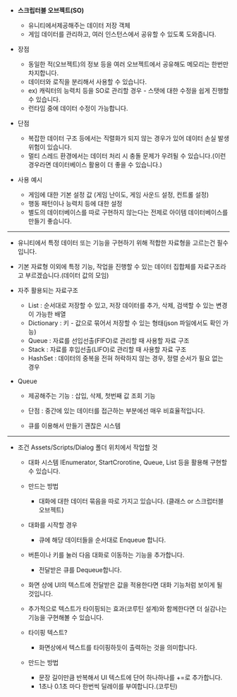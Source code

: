 * **스크립터블 오브젝트(SO)**
	* 유니티에서제공해주는 데이터 저장 객체
	* 게임 데이터를 관리하고, 여러 인스턴스에서 공유할 수 있도록 도와줍니다.

* 장점
	* 동일한 적(오브젝트)의 정보 등을 여러 오브젝트에서 공유해도 메모리는 한번만 차지합니다.
	* 데이터와 로직을 분리해서 사용할 수 있습니다.
	* ex) 캐릭터의 능력치 등을 SO로 관리할 경우 - 스탯에 대한 수정을 쉽게 진행할 수 있습니다.
	* 런타임 중에 데이터 수정이 가능합니다.
 * 단점
	* 복잡한 데이터 구조 등에서는 직렬화가 되지 않는 경우가 있어 데이터 손실 발생 위험이 있습니다.
	* 멀티 스레드 환경에서는 데이터 처리 시 충돌 문제가 우려될 수 있습니다.(이런 경우라면 데이터베이스 활용이 더 좋을 수 있습니다.)

* 사용 예시
	* 게임에 대한 기본 설정 값 (게임 난이도, 게임 사운드 설정, 컨트롤 설정)
	* 행동 패턴이나 능력치 등에 대한 설정
	* 별도의 데이터베이스를 따로 구현하지 않는다는 전제로 아이템 데이터베이스를 만들기 좋습니다.

<hr/>

* 유니티에서 특정 데이터 또는 기능을 구현하기 위해 적합한 자료형을 고르는건 필수입니다.
* 기본 자료형 이외에 특정 기능, 작업을 진행할 수 있는 데이터 집합체를 자료구조라고 부르겠습니다.(데이터 값의 모임)

* 자주 활용되는 자료구조
  * List : 순서대로 저장할 수 있고, 저장 데이터를 추가, 삭제, 검색할 수 있는 변경이 가능한 배열
  * Dictionary : 키 - 값으로 묶어서 저장할 수 있는 형태(json 파일에서도 확인 가능)
  * Queue : 자료를 선입선출(FIFO)로 관리할 때 사용할 자료 구조
  * Stack : 자료를 후입선출(LIFO)로 관리할 때 사용할 자료 구조
  * HashSet : 데이터의 중복을 전혀 허락하지 않는 경우, 정렬 순서가 필요 없는 경우

* Queue
  * 제공해주는 기능 : 삽입, 삭제, 첫번째 값 조회 기능
  * 단점 : 중간에 있는 데이터를 접근하는 부분에선 매우 비효율적입니다.

  * 큐를 이용해서 만들기 괜찮은 시스템

<hr/>

* 조건 Assets/Scripts/Dialog 폴더 위치에서 작업할 것

  * 대화 시스템
IEnumerator, StartCrorotine, Queue, List 등을 활용해 구현할 수 있습니다.

  * 만드는 방법
    * 대화에 대한 데이터 묶음을 따로 가지고 있습니다. (클래스 or 스크럽터블 오브젝트)

  * 대화를 시작할 경우
    * 큐에 해당 데이터들을 순서대로 Enqueue 합니다.

  * 버튼이나 키를 눌러 다음 대화로 이동하는 기능을 추가합니다.
    * 전달받은 큐를 Dequeue합니다.

  * 화면 상에 UI의 텍스트에 전달받은 값을 적용한다면 대화 기능처럼 보이게 될 것입니다.

  * 추가적으로 텍스트가 타이핑되는 효과(코루틴 설계)와 함께한다면 더 실감나는 기능을 구현해볼 수 있습니다.

  * 타이핑 텍스트?
    * 화면상에서 텍스트를 타이핑하듯이 출력하는 것을 의미합니다.

  * 만드는 방법
    * 문장 길이만큼 반복해서 UI 텍스트에 단어 하나하나를 +=로 추가합니다.
    * 1초나 0.1초 마다 한번씩 딜레이를 부여합니다.(코루틴)

